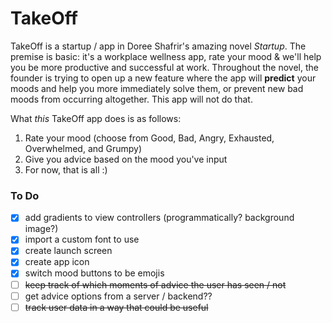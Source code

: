 # TakeOff

TakeOff is a startup / app in Doree Shafrir's amazing novel _Startup_. The premise is basic: it's a workplace wellness app, rate your mood & we'll help you be more productive and successful at work. Throughout the novel, the founder is trying to open up a new feature where the app will **predict** your moods and help you more immediately solve them, or prevent new bad moods from occurring altogether. This app will not do that.

What _this_ TakeOff app does is as follows:

1. Rate your mood (choose from Good, Bad, Angry, Exhausted, Overwhelmed, and Grumpy)
2. Give you advice based on the mood you've input
3. For now, that is all :) 


### To Do
- [x] add gradients to view controllers (programmatically? background image?)
- [x] import a custom font to use
- [x] create launch screen
- [x] create app icon
- [x] switch mood buttons to be emojis
- [ ] ~~keep track of which moments of advice the user has seen / not~~
- [ ] get advice options from a server / backend??
- [ ] ~~track user data in a way that could be useful~~
